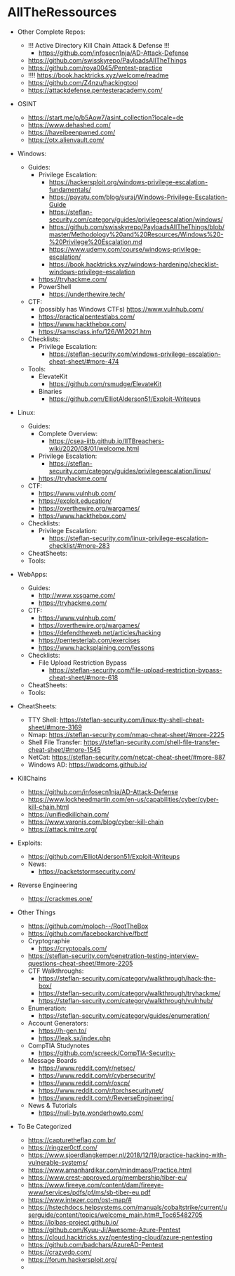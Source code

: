 # AllTheRessources

- Other Complete Repos:
  - !!! Active Directory Kill Chain Attack & Defense !!!
    - https://github.com/infosecn1nja/AD-Attack-Defense
  - https://github.com/swisskyrepo/PayloadsAllTheThings
  - https://github.com/roya0045/Pentest-practice
  - !!!! https://book.hacktricks.xyz/welcome/readme
  - https://github.com/Z4nzu/hackingtool
  - https://attackdefense.pentesteracademy.com/
  
- OSINT
  - https://start.me/p/b5Aow7/asint_collection?locale=de
  - https://www.dehashed.com/
  - https://haveibeenpwned.com/
  - https://otx.alienvault.com/
  
- Windows:
  - Guides:
    - Privilege Escalation:
      - https://hackersploit.org/windows-privilege-escalation-fundamentals/
      - https://payatu.com/blog/suraj/Windows-Privilege-Escalation-Guide
      - https://steflan-security.com/category/guides/privilegeescalation/windows/
      - https://github.com/swisskyrepo/PayloadsAllTheThings/blob/master/Methodology%20and%20Resources/Windows%20-%20Privilege%20Escalation.md
      - https://www.udemy.com/course/windows-privilege-escalation/
      - https://book.hacktricks.xyz/windows-hardening/checklist-windows-privilege-escalation
    - https://tryhackme.com/
    - PowerShell
      - https://underthewire.tech/
  - CTF:
    - (possibly has Windows CTFs) https://www.vulnhub.com/
    - https://practicalpentestlabs.com/
    - https://www.hackthebox.com/
    - https://samsclass.info/126/WI2021.htm
  - Checklists:
    - Privilege Escalation:
      - https://steflan-security.com/windows-privilege-escalation-cheat-sheet/#more-474
  - Tools:
    - ElevateKit
      - https://github.com/rsmudge/ElevateKit
    - Binaries
      - https://github.com/ElliotAlderson51/Exploit-Writeups

- Linux:
  - Guides:
    - Complete Overview:
      - https://csea-iitb.github.io/IITBreachers-wiki/2020/08/01/welcome.html
    - Privilege Escalation:
      - https://steflan-security.com/category/guides/privilegeescalation/linux/
    - https://tryhackme.com/
  - CTF:
    - https://www.vulnhub.com/
    - https://exploit.education/
    - https://overthewire.org/wargames/
    - https://www.hackthebox.com/
  - Checklists:
    - Privilege Escalation:
      - https://steflan-security.com/linux-privilege-escalation-checklist/#more-283
  - CheatSheets:
  - Tools:
  
- WebApps:
  - Guides:
    - http://www.xssgame.com/
    - https://tryhackme.com/
  - CTF:
    - https://www.vulnhub.com/
    - https://overthewire.org/wargames/
    - https://defendtheweb.net/articles/hacking
    - https://pentesterlab.com/exercises
    - https://www.hacksplaining.com/lessons
  - Checklists:
    - File Upload Restriction Bypass 
      - https://steflan-security.com/file-upload-restriction-bypass-cheat-sheet/#more-618
  - CheatSheets:
  - Tools:
  
- CheatSheets:
  - TTY Shell: https://steflan-security.com/linux-tty-shell-cheat-sheet/#more-3169
  - Nmap: https://steflan-security.com/nmap-cheat-sheet/#more-2225
  - Shell File Transfer: https://steflan-security.com/shell-file-transfer-cheat-sheet/#more-1545
  - NetCat: https://steflan-security.com/netcat-cheat-sheet/#more-887
  - Windows AD: https://wadcoms.github.io/
  
- KillChains
  - https://github.com/infosecn1nja/AD-Attack-Defense
  - https://www.lockheedmartin.com/en-us/capabilities/cyber/cyber-kill-chain.html
  - https://unifiedkillchain.com/
  - https://www.varonis.com/blog/cyber-kill-chain
  - https://attack.mitre.org/  
  
- Exploits:
  - https://github.com/ElliotAlderson51/Exploit-Writeups
  - News:
    - https://packetstormsecurity.com/

- Reverse Engineering
  - https://crackmes.one/
 
- Other Things
  - https://github.com/moloch--/RootTheBox
  - https://github.com/facebookarchive/fbctf
  - Cryptographie
    - https://cryptopals.com/
  - https://steflan-security.com/penetration-testing-interview-questions-cheat-sheet/#more-2205
  - CTF Walkthroughs:
    - https://steflan-security.com/category/walkthrough/hack-the-box/
    - https://steflan-security.com/category/walkthrough/tryhackme/
    - https://steflan-security.com/category/walkthrough/vulnhub/
  - Enumeration:
    - https://steflan-security.com/category/guides/enumeration/
  - Account Generators:
    - https://h-gen.to/
    - https://leak.sx/index.php
  - CompTIA Studynotes
    - https://github.com/screeck/CompTIA-Security-
  - Message Boards
    - https://www.reddit.com/r/netsec/
    - https://www.reddit.com/r/cybersecurity/
    - https://www.reddit.com/r/oscp/
    - https://www.reddit.com/r/torchsecuritynet/
    - https://www.reddit.com/r/ReverseEngineering/
  - News & Tutorials
    - https://null-byte.wonderhowto.com/
  

- To Be Categorized
  - https://capturetheflag.com.br/
  - https://ringzer0ctf.com/
  - https://www.sjoerdlangkemper.nl/2018/12/19/practice-hacking-with-vulnerable-systems/
  - https://www.amanhardikar.com/mindmaps/Practice.html
  - https://www.crest-approved.org/membership/tiber-eu/
  - https://www.fireeye.com/content/dam/fireeye-www/services/pdfs/pf/ms/sb-tiber-eu.pdf
  - https://www.intezer.com/ost-map/#
  - https://hstechdocs.helpsystems.com/manuals/cobaltstrike/current/userguide/content/topics/welcome_main.htm#_Toc65482705
  - https://lolbas-project.github.io/
  - https://github.com/Kyuu-Ji/Awesome-Azure-Pentest
  - https://cloud.hacktricks.xyz/pentesting-cloud/azure-pentesting
  - https://github.com/badchars/AzureAD-Pentest
  - https://crazyrdp.com/
  - https://forum.hackersploit.org/
  - 
